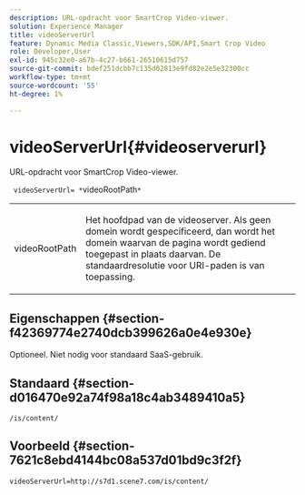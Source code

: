 ```yaml
---
description: URL-opdracht voor SmartCrop Video-viewer.
solution: Experience Manager
title: videoServerUrl
feature: Dynamic Media Classic,Viewers,SDK/API,Smart Crop Video
role: Developer,User
exl-id: 945c32e0-a67b-4c27-b661-26510615d757
source-git-commit: bdef251dcbb7c135d02813e9fd82e2e5e32300cc
workflow-type: tm+mt
source-wordcount: '55'
ht-degree: 1%

---
```


# videoServerUrl{#videoserverurl}

URL-opdracht voor SmartCrop Video-viewer.

` videoServerUrl= *`videoRootPath`*`

<table id="table_C616483932C2482CA9794DDD7313FD7C"> 
 <tbody> 
  <tr> 
   <td colname="col1"> <p> <span class="codeph"> <span class="varname"> videoRootPath</span> </span> </p> </td> 
   <td colname="col2"> <p> Het hoofdpad van de videoserver. Als geen domein wordt gespecificeerd, dan wordt het domein waarvan de pagina wordt gediend toegepast in plaats daarvan. De standaardresolutie voor URI-paden is van toepassing. </p> </td> 
  </tr> 
 </tbody> 
</table>

## Eigenschappen {#section-f42369774e2740dcb399626a0e4e930e}

Optioneel. Niet nodig voor standaard SaaS-gebruik.

## Standaard {#section-d016470e92a74f98a18c4ab3489410a5}

`/is/content/`

## Voorbeeld {#section-7621c8ebd4144bc08a537d01bd9c3f2f}

```
videoServerUrl=http://s7d1.scene7.com/is/content/
```
